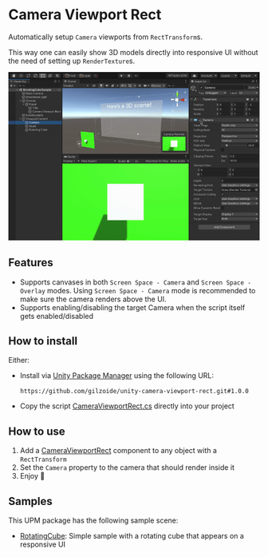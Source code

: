 # Camera Viewport Rect
Automatically setup `Camera` viewports from `RectTransform`s.

This way one can easily show 3D models directly into responsive UI without the need of setting up `RenderTexture`s.

![Demonstration of the CameraViewportRect script](Extras~/demo.gif)


## Features
- Supports canvases in both `Screen Space - Camera` and `Screen Space - Overlay` modes.
  Using `Screen Space - Camera` mode is recommended to make sure the camera renders above the UI.
- Supports enabling/disabling the target Camera when the script itself gets enabled/disabled


## How to install
Either:

- Install via [Unity Package Manager](https://docs.unity3d.com/Manual/upm-ui-giturl.html) using the following URL:
  ```
  https://github.com/gilzoide/unity-camera-viewport-rect.git#1.0.0
  ```

- Copy the script [CameraViewportRect.cs](Runtime/CameraViewportRect.cs) directly into your project


## How to use
1. Add a [CameraViewportRect](Runtime/CameraViewportRect.cs) component to any
   object with a `RectTransform`
2. Set the `Camera` property to the camera that should render inside it
3. Enjoy 🍾


## Samples
This UPM package has the following sample scene:
- [RotatingCube](Samples~/RotatingCube/RotatingCubeSample.unity): Simple sample with a rotating cube that appears on a responsive UI
